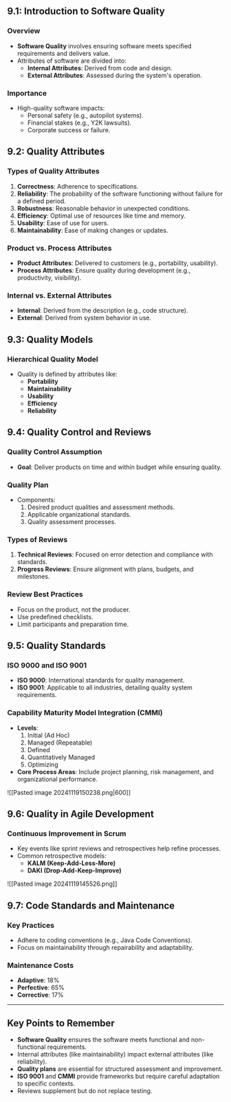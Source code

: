 ## 9.1: Introduction to Software Quality
### Overview
- **Software Quality** involves ensuring software meets specified requirements and delivers value.
- Attributes of software are divided into:
  - **Internal Attributes**: Derived from code and design.
  - **External Attributes**: Assessed during the system's operation.
### Importance
- High-quality software impacts:
  - Personal safety (e.g., autopilot systems).
  - Financial stakes (e.g., Y2K lawsuits).
  - Corporate success or failure.

## 9.2: Quality Attributes
### Types of Quality Attributes
1. **Correctness**: Adherence to specifications.
2. **Reliability**: The probability of the software functioning without failure for a defined period.
3. **Robustness**: Reasonable behavior in unexpected conditions.
4. **Efficiency**: Optimal use of resources like time and memory.
5. **Usability**: Ease of use for users.
6. **Maintainability**: Ease of making changes or updates.
### Product vs. Process Attributes
- **Product Attributes**: Delivered to customers (e.g., portability, usability).
- **Process Attributes**: Ensure quality during development (e.g., productivity, visibility).
### Internal vs. External Attributes
- **Internal**: Derived from the description (e.g., code structure).
- **External**: Derived from system behavior in use.

## 9.3: Quality Models
### Hierarchical Quality Model
- Quality is defined by attributes like:
  - **Portability**
  - **Maintainability**
  - **Usability**
  - **Efficiency**
  - **Reliability**

## 9.4: Quality Control and Reviews
### Quality Control Assumption
- **Goal**: Deliver products on time and within budget while ensuring quality.
### Quality Plan
- Components:
  1. Desired product qualities and assessment methods.
  2. Applicable organizational standards.
  3. Quality assessment processes.
### Types of Reviews
1. **Technical Reviews**: Focused on error detection and compliance with standards.
2. **Progress Reviews**: Ensure alignment with plans, budgets, and milestones.
### Review Best Practices
- Focus on the product, not the producer.
- Use predefined checklists.
- Limit participants and preparation time.

## 9.5: Quality Standards
### ISO 9000 and ISO 9001
- **ISO 9000**: International standards for quality management.
- **ISO 9001**: Applicable to all industries, detailing quality system requirements.
### Capability Maturity Model Integration (CMMI)
- **Levels**:
  1. Initial (Ad Hoc)
  2. Managed (Repeatable)
  3. Defined
  4. Quantitatively Managed
  5. Optimizing
- **Core Process Areas**: Include project planning, risk management, and organizational performance.

![[Pasted image 20241119150238.png|600]]

## 9.6: Quality in Agile Development
### Continuous Improvement in Scrum
- Key events like sprint reviews and retrospectives help refine processes.
- Common retrospective models:
  - **KALM (Keep-Add-Less-More)**
  - **DAKI (Drop-Add-Keep-Improve)**

![[Pasted image 20241119145526.png]]

## 9.7: Code Standards and Maintenance
### Key Practices
- Adhere to coding conventions (e.g., Java Code Conventions).
- Focus on maintainability through repairability and adaptability.
### Maintenance Costs
- **Adaptive**: 18%
- **Perfective**: 65%
- **Corrective**: 17%

---

## Key Points to Remember
- **Software Quality** ensures the software meets functional and non-functional requirements.
- Internal attributes (like maintainability) impact external attributes (like reliability).
- **Quality plans** are essential for structured assessment and improvement.
- **ISO 9001** and **CMMI** provide frameworks but require careful adaptation to specific contexts.
- Reviews supplement but do not replace testing.